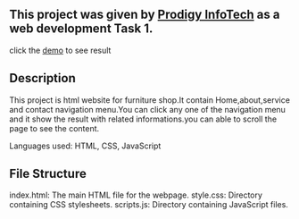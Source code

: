 ## This project was given by [Prodigy InfoTech](https://prodigyinfotech.dev/) as a web development Task 1.

 click the [demo](http://127.0.0.1:5500/index.html) to see result

## Description
This project is html website for furniture shop.It contain Home,about,service and contact navigation menu.You can click any one of the navigation menu and it show the result with related informations.you can able to scroll the page to see the content.

Languages used: HTML, CSS, JavaScript

## File Structure
index.html: The main HTML file for the webpage.
style.css: Directory containing CSS stylesheets.
scripts.js: Directory containing JavaScript files.
